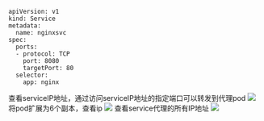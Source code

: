

```shell
apiVersion: v1
kind: Service
metadata:
  name: nginxsvc
spec:
  ports:
  - protocol: TCP
    port: 8080
    targetPort: 80
  selector:
    app: nginx
```
查看serviceIP地址，通过访问serviceIP地址的指定端口可以转发到代理pod
![](https://gitee.com/zhaojiedong/img/raw/master/202407311130104.png)
将pod扩展为6个副本，查看ip
![](https://gitee.com/zhaojiedong/img/raw/master/202407311130559.png)
查看service代理的所有IP地址
![](https://gitee.com/zhaojiedong/img/raw/master/202407311131397.png)

